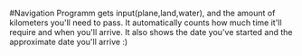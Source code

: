 #Navigation
Programm gets input(plane,land,water), and the amount of kilometers you'll need to pass. It automatically counts how much time it'll require and when you'll arrive. It also shows the date you've started and the approximate date you'll arrive :)
